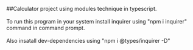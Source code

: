 ##Calculator project using modules technique in typescript.
<br><br>
To run this program in your system install inquirer using "npm i inquirer" command in command prompt.
<br><br>
Also insatall dev-dependencies using "npm i @types/inquirer -D" 
